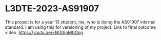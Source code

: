 # L3DTE-2023-AS91907
This project is for a year 13 student, me, who is doing the AS91907 internal standard.
I am using this for versioning of my project.
Link to final outcome video: https://youtu.be/ENDGjpM0Oog
